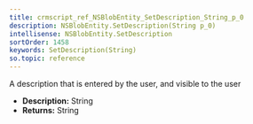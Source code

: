 ```yaml
---
title: crmscript_ref_NSBlobEntity_SetDescription_String_p_0
description: NSBlobEntity.SetDescription(String p_0)
intellisense: NSBlobEntity.SetDescription
sortOrder: 1458
keywords: SetDescription(String)
so.topic: reference
---
```



A description that is entered by the user, and visible to the user



* **Description:** String
* **Returns:** String



